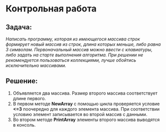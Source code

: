 # Контрольная работа #
## Задача: ##
*Написать программу, которая из имеющегося массива строк формирует новый массив из строк, длина которых меньше, либо равна 3 символам. Первоначальный массив можно ввести с клавиатуры, либо задать на старте выполнения алгоритма. При решении не рекомендуется пользоваться коллекциями, лучше обойтись исключительно массивами.*

## Решение: ##
1. Объявляется два массива. Размер второго массива соответствует длине первого.
2. В первом методе **NewArray** с помощью цикла проверяется условие **<=3** поочередно для каждого элемента массива. При соответствии условию элемент записывается во второй массив с данными.
3. Во втором методе **PrintArray** элементы второго массива выводятся в консоль.

